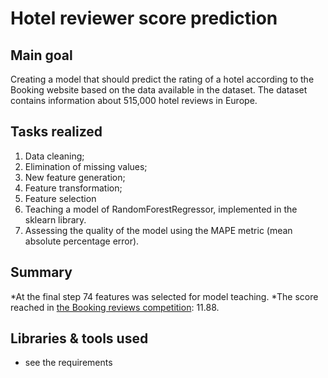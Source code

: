 # Hotel reviewer score prediction

## Main goal
Creating a model that should predict the rating of a hotel according to the Booking website based on the data available in the dataset. The dataset contains information about 515,000 hotel reviews in Europe. 

## Tasks realized 

1) Data cleaning;
2) Elimination of missing values;
3) New feature generation;
4) Feature transformation;
5) Feature selection
6) Teaching a model of RandomForestRegressor, implemented in the sklearn library.
7) Assessing the quality of the model using the MAPE metric (mean absolute percentage error).
## Summary

   *At the final step 74 features was selected for model teaching.
   *The score reached in [the Booking reviews competition](https://www.kaggle.com/code/siarheis/hotel-sc-prediction?scriptVersionId=140108874 "Link to the competition page on Kaggle"): 11.88. 
    

## Libraries & tools used
* see the requirements
